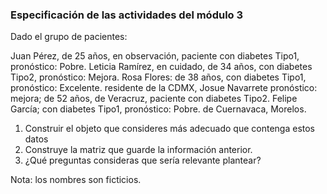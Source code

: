 ### Especificación de las actividades del módulo 3

Dado el grupo de pacientes:

Juan Pérez, de 25 años, en observación, paciente con diabetes Tipo1, pronóstico: Pobre.
Leticia Ramírez, en cuidado, de 34 años, con diabetes Tipo2, pronóstico: Mejora.
Rosa Flores: de 38 años, con diabetes Tipo1, pronóstico: Excelente. residente de la CDMX, 
Josue Navarrete  pronóstico: mejora; de 52 años, de Veracruz, paciente con diabetes Tipo2.
Felipe García; con diabetes Tipo1, pronóstico: Pobre. de Cuernavaca, Morelos.

1. Construir el objeto que consideres más adecuado que contenga estos datos
2. Construye la matriz que guarde la información anterior.
3. ¿Qué preguntas consideras que sería relevante plantear?

Nota: los nombres son ficticios.
